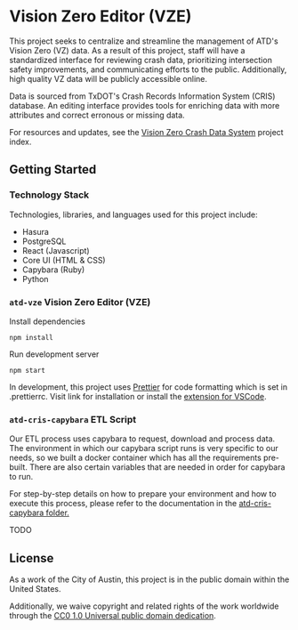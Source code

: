 # Vision Zero Editor (VZE)

This project seeks to centralize and streamline the management of ATD's Vision Zero (VZ) data. As a result of this project, staff will have a standardized interface for reviewing crash data, prioritizing intersection safety improvements, and communicating efforts to the public. Additionally, high quality VZ data will be publicly accessible online.

Data is sourced from TxDOT's Crash Records Information System (CRIS) database. An editing interface provides tools for enriching data with more attributes and correct erronous or missing data.

For resources and updates, see the [Vision Zero Crash Data System](https://github.com/cityofaustin/atd-data-tech/issues/255) project index.

## Getting Started

### Technology Stack

Technologies, libraries, and languages used for this project include:

- Hasura
- PostgreSQL
- React (Javascript)
- Core UI (HTML & CSS)
- Capybara (Ruby)
- Python

### `atd-vze` Vision Zero Editor (VZE)

Install dependencies

`npm install`

Run development server

`npm start`

In development, this project uses [Prettier](https://prettier.io/) for code formatting which is set in .prettierrc. Visit link for installation or install the [extension for VSCode](https://marketplace.visualstudio.com/items?itemName=esbenp.prettier-vscode).

### `atd-cris-capybara` ETL Script

Our ETL process uses capybara to request, download and process data. The environment in which our capybara script runs is very specific to our needs, so we built a docker container which has all the requirements pre-built. There are also certain variables that are needed in order for capybara to run.

For step-by-step details on how to prepare your environment and how to execute this process, please refer to the documentation in the [atd-cris-capybara folder.](https://github.com/cityofaustin/atd-vz-data/tree/master/atd-cris-capybara)

TODO

## License

As a work of the City of Austin, this project is in the public domain within the United States.

Additionally, we waive copyright and related rights of the work worldwide through the [CC0 1.0 Universal public domain dedication](https://creativecommons.org/publicdomain/zero/1.0/).
